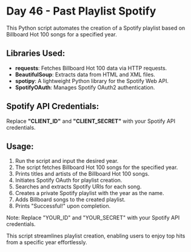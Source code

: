 # Day 46 - Past Playlist Spotify

This Python script automates the creation of a Spotify playlist based on Billboard Hot 100 songs for a specified year.  

## Libraries Used:
- **requests**: Fetches Billboard Hot 100 data via HTTP requests.
- **BeautifulSoup**: Extracts data from HTML and XML files.
- **spotipy**: A lightweight Python library for the Spotify Web API.
- **SpotifyOAuth**: Manages Spotify OAuth2 authentication.

## Spotify API Credentials:
Replace **"CLIENT_ID"** and **"CLIENT_SECRET"** with your Spotify API credentials.

## Usage:
1. Run the script and input the desired year.
2. The script fetches Billboard Hot 100 songs for the specified year.
3. Prints titles and artists of the Billboard Hot 100 songs.
4. Initiates Spotify OAuth for playlist creation.
5. Searches and extracts Spotify URIs for each song.
6. Creates a private Spotify playlist with the year as the name.
7. Adds Billboard songs to the created playlist.
8. Prints "Successful!" upon completion.

Note: Replace "YOUR_ID" and "YOUR_SECRET" with your Spotify API credentials.

This script streamlines playlist creation, enabling users to enjoy top hits from a specific year effortlessly.
